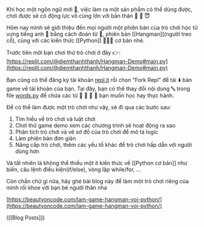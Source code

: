 Khi học một ngôn ngữ mới 🐍, việc làm ra một sản phẩm có thể dùng được, chơi được sẽ có động lực vô cùng lớn với bản thân 💪 🥳 😇

Hôm nay mình sẽ giới thiệu đến mọi người một phiên bản của trò chơi học từ vựng tiếng anh 🏴󠁧󠁢󠁥󠁮󠁧󠁿 bằng cách đoán từ 🤔, phiên bản [[Hangman]](người treo cổ), cùng với các kiến thức [[Python]] 🐍🐍🐍 cơ bản nhé.

Trước tiên mời bạn chơi thử trò chơi ở đây 👉: [](https://replit.com/@diemthanhthanh/Hangman-Demo#main.py)[https://replit.com/@diemthanhthanh/Hangman-Demo#main.py](https://replit.com/@diemthanhthanh/Hangman-Demo#main.py)

Bạn cũng có thể đăng ký tài khoản [repl.it](http://repl.it) rồi chọn “Fork Repl” để tải ⬇️ bản game về tài khoản của bạn. Tại đây, bạn có thể thay đổi nội dung 🔤 trong file [words.py](http://words.py) để chứa các từ 🍎 🍊 🥦 🍇 bạn muốn học hay thực hành.

Để có thể làm được một trò chơi như vậy, sẽ đi qua các bước sau:

1.  Tìm hiểu về trò chơi và luật chơi
2.  Chơi thử game demo xem các chương trình sẽ hoạt động ra sao
3.  Phân tích trò chơi và vẽ sơ đồ của trò chơi để mô tả logic
4.  Làm phiên bản đơn giản
5.  Nâng cấp trò chơi, thêm các yếu tố khác để trò chơi hấp dẫn với người dùng hơn

Và tất nhiên là không thể thiếu một ít kiến thức về [[Python cơ bản]] như biến, câu lệnh điều kiện(if/else), vòng lặp while/for, …

Còn chần chừ gì nữa, hãy ghé bài blog này để làm một trò chơi riêng của mình rồi khoe với bạn bè người thân nha

[](https://beautyoncode.com/lam-game-hangman-voi-python/)[https://beautyoncode.com/lam-game-hangman-voi-python/](https://beautyoncode.com/lam-game-hangman-voi-python/)

([[Blog Posts]])